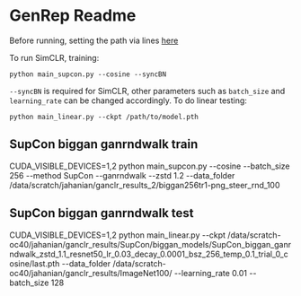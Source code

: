 # GenRep Readme

Before running, setting the path via lines [here](https://github.com/ali-design/ganCLR/blob/master/main_supcon.py#L79-L81)

To run SimCLR, training:
```
python main_supcon.py --cosine --syncBN
```
`--syncBN` is required for SimCLR, other parameters such as `batch_size` and `learning_rate` can be changed accordingly.
To do linear testing:
```
python main_linear.py --ckpt /path/to/model.pth
```
## SupCon biggan ganrndwalk train
CUDA_VISIBLE_DEVICES=1,2 python main_supcon.py --cosine --batch_size 256 --method SupCon --ganrndwalk --zstd 1.2 --data_folder /data/scratch/jahanian/ganclr_results_2/biggan256tr1-png_steer_rnd_100
## SupCon biggan ganrndwalk test
CUDA_VISIBLE_DEVICES=1,2 python main_linear.py --ckpt /data/scratch-oc40/jahanian/ganclr_results/SupCon/biggan_models/SupCon_biggan_ganrndwalk_zstd_1.1_resnet50_lr_0.03_decay_0.0001_bsz_256_temp_0.1_trial_0_cosine/last.pth --data_folder /data/scratch-oc40/jahanian/ganclr_results/ImageNet100/ --learning_rate 0.01 --batch_size 128

